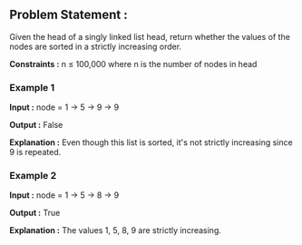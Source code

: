 ## Problem Statement : 
Given the head of a singly linked list head, return whether the values of the nodes are sorted in a strictly increasing order.

**Constraints :**
n ≤ 100,000 where n is the number of nodes in head

### Example 1

**Input :**
node = 1 -> 5 -> 9 -> 9

**Output :**
False

**Explanation :**
Even though this list is sorted, it's not strictly increasing since 9 is repeated.

### Example 2

**Input :**
node = 1 -> 5 -> 8 -> 9

**Output :**
True

**Explanation :**
The values 1, 5, 8, 9 are strictly increasing.